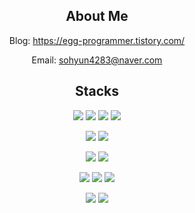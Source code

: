 <div align="center">

## About Me

Blog: https://egg-programmer.tistory.com/

Email: <a href="mailto:sohyun4283@naver.com">sohyun4283@naver.com</a>
  
## Stacks
  
<img src="https://img.shields.io/badge/Javascript-F7DF1E?style=flat-square&logo=javaScript&logoColor=white"/></a>
<img src="https://img.shields.io/badge/Typescript-3178C6?style=flat-square&logo=typescript&logoColor=white"/></a>
<img src="https://img.shields.io/badge/HTML5-E34F26?style=flat-square&logo=html5&logoColor=white"/></a>
<img src="https://img.shields.io/badge/CSS3-1572B6?style=flat-square&logo=css3&logoColor=white"/></a>

<img src="https://img.shields.io/badge/React.js-61DAFB?style=flat-square&logo=react&logoColor=white"/></a>
<img src="https://img.shields.io/badge/Vue.js-4FC08D?style=flat-square&logo=vue&logoColor=white"/></a>

<img src="https://img.shields.io/badge/ReactQuery-FF4154?style=flat-square&logo=reactquery&logoColor=white"/></a>
<img src="https://img.shields.io/badge/Redux-764ABC?style=flat-square&logo=redux&logoColor=white"/></a>

<img src="https://img.shields.io/badge/Webpack-8DD6F9?style=flat-square&logo=webpack&logoColor=white"/></a>
<img src="https://img.shields.io/badge/rollup-EC4A3F?style=flat-square&logo=rollup&logoColor=white"/></a>
<img src="https://img.shields.io/badge/Vite-646CFF?style=flat-square&logo=vite&logoColor=white"/></a>

<img src="https://img.shields.io/badge/ESLint-4B32C3?style=flat-square&logo=eslint&logoColor=white"/></a>
<img src="https://img.shields.io/badge/Prettier-F7B93E?style=flat-square&logo=prettier&logoColor=white"/></a>


